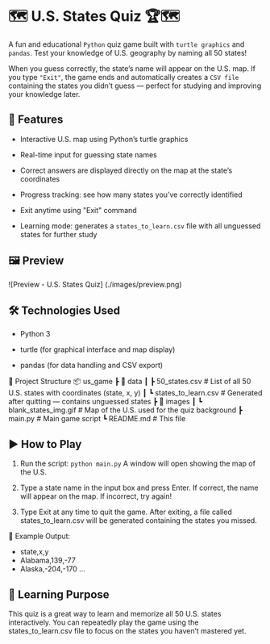 # 🗺 U.S. States Quiz 🏆🗺️

A fun and educational `Python` quiz game built with `turtle graphics` and `pandas`.
Test your knowledge of U.S. geography by naming all 50 states!

When you guess correctly, the state’s name will appear on the U.S. map.
If you type `"Exit"`, the game ends and automatically creates a `CSV file` containing the states you didn’t guess — perfect for studying and improving your knowledge later.

## 🧩 Features

- Interactive U.S. map using Python’s turtle graphics

- Real-time input for guessing state names

- Correct answers are displayed directly on the map at the state’s coordinates

- Progress tracking: see how many states you’ve correctly identified

- Exit anytime using "Exit" command

- Learning mode: generates a `states_to_learn.csv` file with all unguessed states for further study

## 🖼️ Preview
![Preview - U.S. States Quiz] (./images/preview.png)

## 🛠️ Technologies Used

- Python 3

- turtle (for graphical interface and map display)

- pandas (for data handling and CSV export)

📁 Project Structure
📦 us_game
 ┣ 📂 data
 ┃ ┣ 50_states.csv          # List of all 50 U.S. states with coordinates (state, x, y)
 ┃ ┗ states_to_learn.csv    # Generated after quitting — contains unguessed states
 ┣ 📂 images
 ┃ ┗ blank_states_img.gif   # Map of the U.S. used for the quiz background
 ┣ main.py                  # Main game script
 ┗ README.md                # This file

## ▶️ How to Play

1) Run the script:
`python main.py`
A window will open showing the map of the U.S.

2) Type a state name in the input box and press Enter. 
If correct, the name will appear on the map. 
If incorrect, try again!

3) Type Exit at any time to quit the game. 
After exiting, a file called states_to_learn.csv will be generated containing the states you missed.

📘 Example Output:
- state,x,y
- Alabama,139,-77
- Alaska,-204,-170
...

## 🎯 Learning Purpose

This quiz is a great way to learn and memorize all 50 U.S. states interactively.
You can repeatedly play the game using the states_to_learn.csv file to focus on the states you haven’t mastered yet.